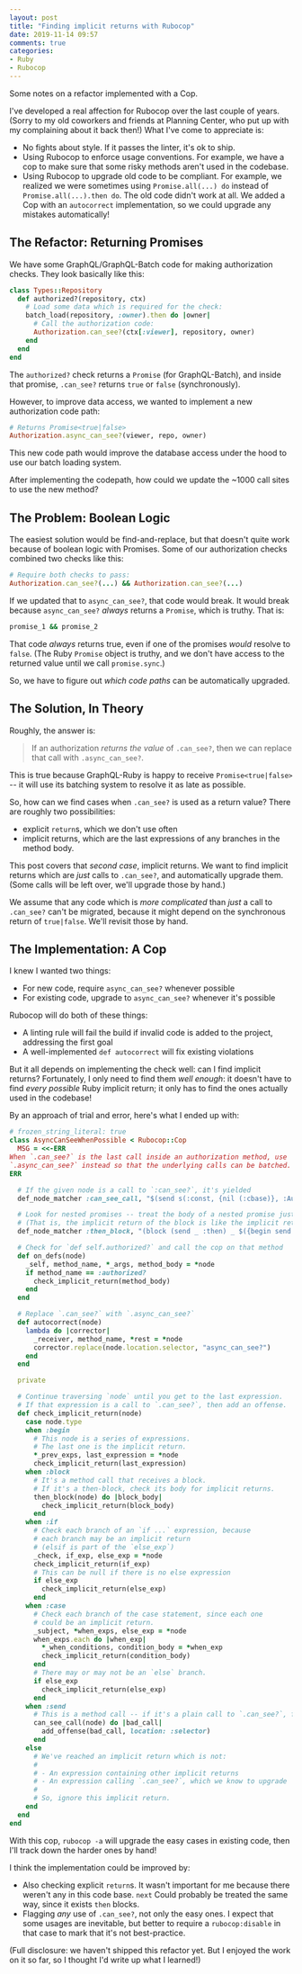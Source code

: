 ```yaml
---
layout: post
title: "Finding implicit returns with Rubocop"
date: 2019-11-14 09:57
comments: true
categories:
- Ruby
- Rubocop
---
```


Some notes on a refactor implemented with a Cop.

<!-- more -->

I've developed a real affection for Rubocop over the last couple of years. (Sorry to my old coworkers and friends at Planning Center, who put up with my complaining about it back then!) What I've come to appreciate is:

- No fights about style. If it passes the linter, it's ok to ship.
- Using Rubocop to enforce usage conventions. For example, we have a cop to make sure that some risky methods aren't used in the codebase.
- Using Rubocop to upgrade old code to be compliant. For example, we realized we were sometimes using `Promise.all(...) do` instead of `Promise.all(...).then do`. The old code didn't work at all. We added a Cop with an `autocorrect` implementation, so we could upgrade any mistakes automatically!

## The Refactor: Returning Promises

We have some GraphQL/GraphQL-Batch code for making authorization checks. They look basically like this:

```ruby
class Types::Repository
  def authorized?(repository, ctx)
    # Load some data which is required for the check:
    batch_load(repository, :owner).then do |owner|
      # Call the authorization code:
      Authorization.can_see?(ctx[:viewer], repository, owner)
    end
  end
end
```

The `authorized?` check returns a `Promise` (for GraphQL-Batch), and inside that promise, `.can_see?` returns `true` or `false` (synchronously).

However, to improve data access, we wanted to implement a new authorization code path:

```ruby
# Returns Promise<true|false>
Authorization.async_can_see?(viewer, repo, owner)
```

This new code path would improve the database access under the hood to use our batch loading system.

After implementing the codepath, how could we update the ~1000 call sites to use the new method?

## The Problem: Boolean Logic

The easiest solution would be find-and-replace, but that doesn't quite work because of boolean logic with Promises. Some of our authorization checks combined two checks like this:

```ruby
# Require both checks to pass:
Authorization.can_see?(...) && Authorization.can_see?(...)
```

If we updated that to `async_can_see?`, that code would break. It would break because `async_can_see?` _always_ returns a `Promise`, which is truthy. That is:

```ruby
promise_1 && promise_2
```

That code _always_ returns true, even if one of the promises _would_ resolve to `false`. (The Ruby `Promise` object is truthy, and we don't have access to the returned value until we call `promise.sync`.)

So, we have to figure out _which code paths_ can be automatically upgraded.

## The Solution, In Theory

Roughly, the answer is:

> If an authorization _returns the value_ of `.can_see?`, then we can replace that call with `.async_can_see?`.

This is true because GraphQL-Ruby is happy to receive `Promise<true|false>` -- it will use its batching system to resolve it as late as possible.

So, how can we find cases when `.can_see?` is used as a return value? There are roughly two possibilities:

- explicit `return`s, which we don't use often
- implicit returns, which are the last expressions of any branches in the method body.

This post covers that _second case_, implicit returns. We want to find implicit returns which are _just_ calls to `.can_see?`, and automatically upgrade them. (Some calls will be left over, we'll upgrade those by hand.)

We assume that any code which is _more complicated_ than _just_ a call to `.can_see?` can't be migrated, because it might depend on the synchronous return of `true|false`. We'll revisit those by hand.

## The Implementation: A Cop

I knew I wanted two things:

- For new code, require `async_can_see?` whenever possible
- For existing code, upgrade to `async_can_see?` whenever it's possible

Rubocop will do both of these things:

- A linting rule will fail the build if invalid code is added to the project, addressing the first goal
- A well-implemented `def autocorrect` will fix existing violations

But it all depends on implementing the check well: can I find implicit returns? Fortunately, I only need to find them _well enough_: it doesn't have to find _every possible_ Ruby implicit return; it only has to find the ones actually used in the codebase!

By an approach of trial and error, here's what I ended up with:

```ruby
# frozen_string_literal: true
class AsyncCanSeeWhenPossible < Rubocop::Cop
  MSG = <<-ERR
When `.can_see?` is the last call inside an authorization method, use
`.async_can_see?` instead so that the underlying calls can be batched.
ERR

  # If the given node is a call to `:can_see?`, it's yielded
  def_node_matcher :can_see_call, "$(send s(:const, {nil (:cbase)}, :Authorization) :can_see? ...)"

  # Look for nested promises -- treat the body of a nested promise just like the method body.
  # (That is, the implicit return of the block is like the implicit return of the method)
  def_node_matcher :then_block, "(block (send _ :then) _ $({begin send block if case} ...))"

  # Check for `def self.authorized?` and call the cop on that method
  def on_defs(node)
    _self, method_name, *_args, method_body = *node
    if method_name == :authorized?
      check_implicit_return(method_body)
    end
  end

  # Replace `.can_see?` with `.async_can_see?`
  def autocorrect(node)
    lambda do |corrector|
      _receiver, method_name, *rest = *node
      corrector.replace(node.location.selector, "async_can_see?")
    end
  end

  private

  # Continue traversing `node` until you get to the last expression.
  # If that expression is a call to `.can_see?`, then add an offense.
  def check_implicit_return(node)
    case node.type
    when :begin
      # This node is a series of expressions.
      # The last one is the implicit return.
      *_prev_exps, last_expression = *node
      check_implicit_return(last_expression)
    when :block
      # It's a method call that receives a block.
      # If it's a then-block, check its body for implicit returns.
      then_block(node) do |block_body|
        check_implicit_return(block_body)
      end
    when :if
      # Check each branch of an `if ...` expression, because
      # each branch may be an implicit return
      # (elsif is part of the `else_exp`)
      _check, if_exp, else_exp = *node
      check_implicit_return(if_exp)
      # This can be null if there is no else expression
      if else_exp
        check_implicit_return(else_exp)
      end
    when :case
      # Check each branch of the case statement, since each one
      # could be an implicit return.
      _subject, *when_exps, else_exp = *node
      when_exps.each do |when_exp|
        *_when_conditions, condition_body = *when_exp
        check_implicit_return(condition_body)
      end
      # There may or may not be an `else` branch.
      if else_exp
        check_implicit_return(else_exp)
      end
    when :send
      # This is a method call -- if it's a plain call to `.can_see?`, flag it.
      can_see_call(node) do |bad_call|
        add_offense(bad_call, location: :selector)
      end
    else
      # We've reached an implicit return which is not:
      #
      # - An expression containing other implicit returns
      # - An expression calling `.can_see?`, which we know to upgrade
      #
      # So, ignore this implicit return.
    end
  end
end
```

With this cop, `rubocop -a` will upgrade the easy cases in existing code, then I'll track down the harder ones by hand!

I think the implementation could be improved by:

- Also checking explicit `return`s. It wasn't important for me because there weren't any in this code base. `next` Could probably be treated the same way, since it exists `then` blocks.
- Flagging _any_ use of `.can_see?`, not only the easy ones. I expect that some usages are inevitable, but better to require a `rubocop:disable` in that case to mark that it's not best-practice.

(Full disclosure: we haven't shipped this refactor yet. But I enjoyed the work on it so far, so I thought I'd write up what I learned!)
